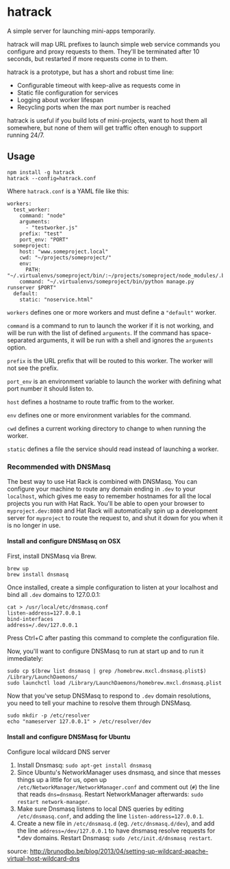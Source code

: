 # hatrack

A simple server for launching mini-apps temporarily.

hatrack will map URL prefixes to launch simple web service commands you
configure and proxy requests to them. They'll be terminated after 10 seconds,
but restarted if more requests come in to them.

hatrack is a prototype, but has a short and robust time line:

* Configurable timeout with keep-alive as requests come in
* Static file configuration for services
* Logging about worker lifespan
* Recycling ports when the max port number is reached

hatrack is useful if you build lots of mini-projects, want to host them all
somewhere, but none of them will get traffic often enough to support running
24/7.

## Usage

```
npm install -g hatrack
hatrack --config=hatrack.conf
```

Where `hatrack.conf` is a YAML file like this:

```
workers:
  test_worker:
    command: "node"
    arguments:
      - "testworker.js"
    prefix: "test"
    port_env: "PORT"
  someproject:
    host: "www.someproject.local"
    cwd: "~/projects/someproject/"
    env:
      PATH: "~/.virtualenvs/someproject/bin/:~/projects/someproject/node_modules/.bin/"
    command: "~/.virtualenvs/someproject/bin/python manage.py runserver $PORT"
  default:
    static: "noservice.html"
```

`workers` defines one or more workers and must define a `"default"` worker.

`command` is a command to run to launch the worker if it is not working, and
will be run with the list of defined `arguments`. If the command has space-separated
arguments, it will be run with a shell and ignores the `arguments` option.

`prefix` is the URL prefix that will be routed to this worker. The worker will
not see the prefix.

`port_env` is an environment variable to launch the worker with defining what
port number it should listen to.

`host` defines a hostname to route traffic from to the worker.

`env` defines one or more environment variables for the command.

`cwd` defines a current working directory to change to when running the worker.

`static` defines a file the service should read instead of launching a worker.


### Recommended with DNSMasq

The best way to use Hat Rack is combined with DNSMasq. You can configure your machine to route
any domain ending in `.dev` to your `localhost`, which gives me easy to remember hostnames for
all the local projects you run with Hat Rack. You'll be able to open your browser to
`myproject.dev:8080` and Hat Rack will automatically spin up a development server for `myproject`
to route the request to, and shut it down for you when it is no longer in use.

#### Install and configure DNSMasq on OSX

First, install DNSMasq via Brew.

```
brew up
brew install dnsmasq
```

Once installed, create a simple configuration to listen at your localhost and bind all `.dev`
domains to 127.0.0.1:

```
cat > /usr/local/etc/dnsmasq.conf
listen-address=127.0.0.1
bind-interfaces
address=/.dev/127.0.0.1
```

Press Ctrl+C after pasting this command to complete the configuration file.

Now, you'll want to configure DNSMasq to run at start up and to run it immediately:

```
sudo cp $(brew list dnsmasq | grep /homebrew.mxcl.dnsmasq.plist$) /Library/LaunchDaemons/
sudo launchctl load /Library/LaunchDaemons/homebrew.mxcl.dnsmasq.plist
```

Now that you've setup DNSMasq to respond to `.dev` domain resolutions, you need to tell your
machine to resolve them through DNSMasq.

```
sudo mkdir -p /etc/resolver
echo "nameserver 127.0.0.1" > /etc/resolver/dev
```

#### Install and configure DNSMasq for Ubuntu

Configure local wildcard DNS server

1. Install Dnsmasq: `sudo apt-get install dnsmasq`
2. Since Ubuntu's NetworkManager uses dnsmasq, and since that messes things up a little for us, open up `/etc/NetworkManager/NetworkManager.conf` and comment out (`#`) the line that reads `dns=dnsmasq`. Restart NetworkManager afterwards: `sudo restart network-manager`.
3. Make sure Dnsmasq listens to local DNS queries by editing `/etc/dnsmasq.conf`, and adding the line `listen-address=127.0.0.1`.
4. Create a new file in `/etc/dnsmasq.d` (eg. `/etc/dnsmasq.d/dev`), and add the line `address=/dev/127.0.0.1` to have dnsmasq resolve requests for *.dev domains. Restart Dnsmasq: `sudo /etc/init.d/dnsmasq restart`.


source: http://brunodbo.be/blog/2013/04/setting-up-wildcard-apache-virtual-host-wildcard-dns
